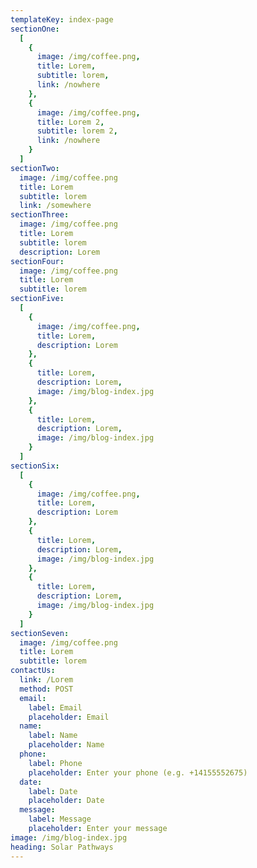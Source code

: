 ```yaml
---
templateKey: index-page
sectionOne:
  [
    {
      image: /img/coffee.png,
      title: Lorem,
      subtitle: lorem,
      link: /nowhere
    },
    {
      image: /img/coffee.png,
      title: Lorem 2,
      subtitle: lorem 2,
      link: /nowhere
    }
  ]
sectionTwo:
  image: /img/coffee.png
  title: Lorem
  subtitle: lorem
  link: /somewhere
sectionThree:
  image: /img/coffee.png
  title: Lorem
  subtitle: lorem
  description: Lorem
sectionFour:
  image: /img/coffee.png
  title: Lorem
  subtitle: lorem
sectionFive:
  [
    {
      image: /img/coffee.png,
      title: Lorem,
      description: Lorem
    },
    {
      title: Lorem,
      description: Lorem,
      image: /img/blog-index.jpg
    },
    {
      title: Lorem,
      description: Lorem,
      image: /img/blog-index.jpg
    }
  ]
sectionSix:
  [
    {
      image: /img/coffee.png,
      title: Lorem,
      description: Lorem
    },
    {
      title: Lorem,
      description: Lorem,
      image: /img/blog-index.jpg
    },
    {
      title: Lorem,
      description: Lorem,
      image: /img/blog-index.jpg
    }
  ]
sectionSeven:
  image: /img/coffee.png
  title: Lorem
  subtitle: lorem
contactUs:
  link: /Lorem
  method: POST
  email:
    label: Email
    placeholder: Email
  name:
    label: Name
    placeholder: Name
  phone:
    label: Phone
    placeholder: Enter your phone (e.g. +14155552675)
  date:
    label: Date
    placeholder: Date
  message:
    label: Message
    placeholder: Enter your message
image: /img/blog-index.jpg
heading: Solar Pathways
---
```

